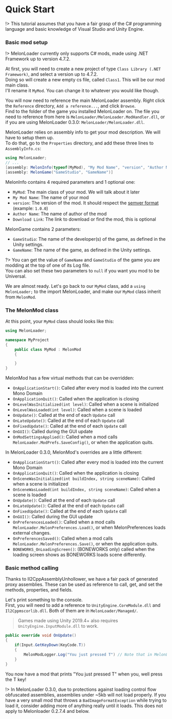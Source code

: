 # Quick Start

!> This tutorial assumes that you have a fair grasp of the C# programming language and basic knowledge of Visual Studio and Unity Engine.

### Basic mod setup

!> MelonLoader currently only supports C# mods, made using .NET Framework up to version 4.7.2.

At first, you will need to create a new project of type `Class Library (.NET Framework)`, and select a version up to 4.7.2.<br>
Doing so will create a new empty cs file, called `Class1`. This will be our mod main class.<br>
I'll rename it `MyMod`. You can change it to whatever you would like though.

You will now need to reference the main MelonLoader assembly. Right click the `Reference` directory, `Add a reference...`, and click `Browse`.<br/>
Find to the folder of the game you installed MelonLoader on. The file you need to reference from here is `MelonLoader/MelonLoader.ModHandler.dll`, or if you are using MelonLoader 0.3.0: `MelonLoader/MelonLoader.dll`.

MelonLoader relies on assembly info to get your mod description. We will have to setup them up.<br>
To do that, go to the `Properties` directory, and add these three lines to `AssemblyInfo.cs`:
```cs
using MelonLoader;
// ...
[assembly: MelonInfo(typeof(MyMod), "My Mod Name", "version", "Author Name")]
[assembly: MelonGame("GameStudio", "GameName")]
```
MelonInfo contains 4 required parameters and 1 optional one:
- `MyMod`: The main class of your mod. We will talk about it later
- `My Mod Name`: The name of your mod
- `version`: The version of the mod. It should respect the [semver format](https://semver.org/) (example: `1.0.0`)
- `Author Name`: The name of author of the mod
- `Download Link`: The link to download or find the mod, this is optional

MelonGame contains 2 parameters:
- `GameStudio`: The name of the developer(s) of the game, as defined in the Unity settings.
- `GameName`: The name of the game, as defined in the Unity settings.

?> You can get the value of `GameName` and `GameStudio` of the game you are modding at the top of one of its Log file.<br/>You can also set these two parameters to `null` if you want you mod to be Universal.

We are almost ready. Let's go back to our `MyMod` class, add a `using MelonLoader;` to the import MelonLoader, and make our `MyMod` class inherit from `MelonMod`.

### The MelonMod class

At this point, your `MyMod` class should looks like this:
```cs
using MelonLoader;

namespace MyProject
{
    public class MyMod : MelonMod
    {

    }
}
```

MelonMod has a few virtual methods that can be overridden:
 - `OnApplicationStart()`: Called after every mod is loaded into the current Mono Domain
 - `OnApplicationQuit()`: Called when the application is closing
 - `OnLevelWasInitialized(int level)`: Called when a scene is initialized
 - `OnLevelWasLoaded(int level)`: Called when a scene is loaded
 - `OnUpdate()`: Called at the end of each `Update` call
 - `OnLateUpdate()`: Called at the end of each `Update` call
 - `OnFixedUpdate()`: Called at the end of each `Update` call
 - `OnGUI()`: Called during the GUI update
 - `OnModSettingsApplied()`: Called when a mod calls `MelonLoader.ModPrefs.SaveConfig()`, or when the application quits.



In MelonLoader 0.3.0, MelonMod's overrides are a little different:
 - `OnApplicationStart()`: Called after every mod is loaded into the current Mono Domain
 - `OnApplicationQuit()`: Called when the application is closing
 - `OnSceneWasInitialized(int buildIndex, string sceneName)`: Called when a scene is initialized
 - `OnSceneWasLoaded(int buildIndex, string sceneName)`: Called when a scene is loaded
 - `OnUpdate()`: Called at the end of each `Update` call
 - `OnLateUpdate()`: Called at the end of each `Update` call
 - `OnFixedUpdate()`: Called at the end of each `Update` call
 - `OnGUI()`: Called during the GUI update
 - `OnPreferencesLoaded()`: Called when a mod calls `MelonLoader.MelonPreferences.Load()`, or when MelonPreferences loads external changes.
 - `OnPreferencesSaved()`: Called when a mod calls `MelonLoader.MelonPreferences.Save()`, or when the application quits.
 - `BONEWORKS_OnLoadingScreen()`: (BONEWORKS only) called when the loading screen shows as BONEWORKS loads scene differently.

### Basic method calling

Thanks to Il2CppAssemblyUnhollower, we have a fair pack of generated proxy assemblies. These can be used as reference to call, get, and set the methods, properties, and fields.

Let's print something to the console.<br>
First, you will need to add a reference to `UnityEngine.CoreModule.dll` and `Il2Cppmscorlib.dll`. Both of them are in `MelonLoader/Managed/`.
> Games made using Unity 2019.4+ also requires `UnityEngine.InputModule.dll` to work.

```cs
public override void OnUpdate()
{
    if(Input.GetKeyDown(KeyCode.T))
    {
        MelonModLogger.Log("You just pressed T") // Note that in MelonLoader 0.3.0 you should use MelonModLogger.Msg() as MelonModLogger.Log() is obsolete
    }
}
```

You now have a mod that prints "You just pressed T" when you, well press the T key!

!> In MelonLoader 0.3.0, due to protections against loading control flow obfuscated assemblies, assemblies under ~5kb will not load properly. If you have a very small mod that throws a `BadImageFormatException` while trying to load it, consider adding more of anything really until it loads. This does not apply to Melonloader 0.2.7.4 and below.
